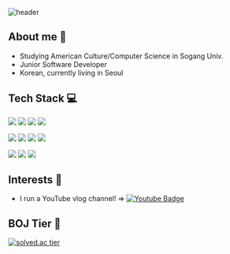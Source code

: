 ![header](https://capsule-render.vercel.app/api?type=waving&color=gradient&height=300&section=header&text=Imagination&fontSize=90&fontAlign=60)


## About me 🤗
* Studying American Culture/Computer Science in Sogang Univ.
* Junior Software Developer
* Korean, currently living in Seoul

## Tech Stack 💻
<img src=https://img.shields.io/badge/-C%2FC%2B%2B-lightgrey /> <img src=https://img.shields.io/badge/-Python-lightgrey /> <img src=https://img.shields.io/badge/-Java-lightgrey /> <img src=https://img.shields.io/badge/-C%23-lightgrey />

<img src=https://img.shields.io/badge/-Django-blue /> <img src=https://img.shields.io/badge/-HTML-blue /> <img src=https://img.shields.io/badge/-CSS-blue /> <img src=https://img.shields.io/badge/-Unity-blue />

<img src=https://img.shields.io/badge/-MySQL-yellow /> <img src=https://img.shields.io/badge/-Git-yellow /> <img src=https://img.shields.io/badge/-GitHub-yellow />

## Interests 💖
* I run a YouTube vlog channel! => [![Youtube Badge](https://img.shields.io/badge/Youtube-ff0000?style=flat-square&logo=youtube&link=https://www.youtube.com/channel/UC9mnfNKgLvOO89HUWrrZSSQ)](https://www.youtube.com/channel/UC9mnfNKgLvOO89HUWrrZSSQ)

## BOJ Tier 🥇
[![solved.ac tier](http://mazassumnida.wtf/api/v2/generate_badge?boj=hj0816hj)](https://solved.ac/hj0816hj)
